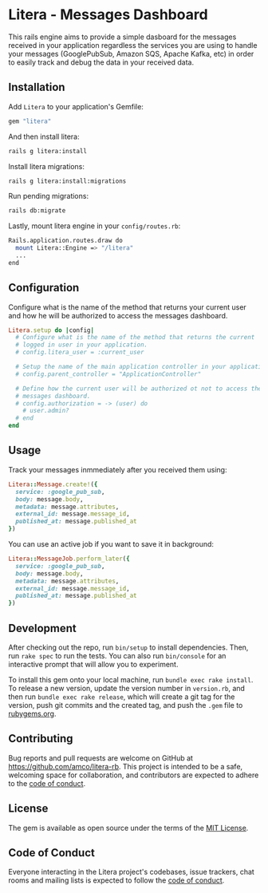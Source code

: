 # Litera - Messages Dashboard

This rails engine aims to provide a simple dasboard for the messages
received in your application regardless the services you are using to
handle your messages (GooglePubSub, Amazon SQS, Apache Kafka, etc) in
order to easily track and debug the data in your received data.

## Installation

Add `Litera` to your application's Gemfile:

```ruby
gem "litera"
```

And then install litera:

```bash
rails g litera:install
```

Install litera migrations:

```bash
rails g litera:install:migrations
```

Run pending migrations:

```bash
rails db:migrate
```

Lastly, mount litera engine in your `config/routes.rb`:

```bash
Rails.application.routes.draw do
  mount Litera::Engine => "/litera"
  ...
end
```

## Configuration

Configure what is the name of the method that returns your current user
and how he will be authorized to access the messages dashboard.

```ruby
Litera.setup do |config|
  # Configure what is the name of the method that returns the current
  # logged in user in your application.
  # config.litera_user = :current_user

  # Setup the name of the main application controller in your application.
  # config.parent_controller = "ApplicationController"

  # Define how the current user will be authorized ot not to access the
  # messages dashboard.
  # config.authorization = -> (user) do
    # user.admin?
  # end
end
```

## Usage

Track your messages inmmediately after you received them using:

```ruby
Litera::Message.create!({
  service: :google_pub_sub,
  body: message.body,
  metadata: message.attributes,
  external_id: message.message_id,
  published_at: message.published_at
})
```

You can use an active job if you want to save it in background:

```ruby
Litera::MessageJob.perform_later({
  service: :google_pub_sub,
  body: message.body,
  metadata: message.attributes,
  external_id: message.message_id,
  published_at: message.published_at
})
```

## Development

After checking out the repo, run `bin/setup` to install dependencies. Then,
run `rake spec` to run the tests. You can also run `bin/console` for an
interactive prompt that will allow you to experiment.

To install this gem onto your local machine, run `bundle exec rake install`.
To release a new version, update the version number in `version.rb`, and
then run `bundle exec rake release`, which will create a git tag for the
version, push git commits and the created tag, and push the `.gem` file
to [rubygems.org](https://rubygems.org).

## Contributing

Bug reports and pull requests are welcome on GitHub at https://github.com/amco/litera-rb.
This project is intended to be a safe, welcoming space for collaboration, and
contributors are expected to adhere to the
[code of conduct](https://github.com/amco/litera-rb/blob/master/CODE_OF_CONDUCT.md).

## License

The gem is available as open source under the terms of the
[MIT License](https://opensource.org/licenses/MIT).

## Code of Conduct

Everyone interacting in the Litera project's codebases, issue trackers, chat rooms
and mailing lists is expected to follow the
[code of conduct](https://github.com/amco/litera-rb/blob/master/CODE_OF_CONDUCT.md).
